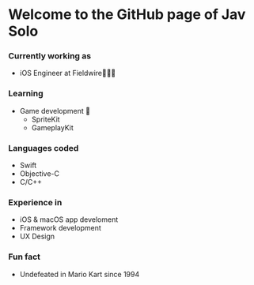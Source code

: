 <!--
**jav-solo/jav-solo** is a ✨ _special_ ✨ repository because its `README.md` (this file) appears on your GitHub profile.

Here are some ideas to get you started:

- 🔭 I’m currently working on ...
- 🌱 I’m currently learning ...
- 👯 I’m looking to collaborate on ...
- 🤔 I’m looking for help with ...
- 💬 Ask me about ...
- 📫 How to reach me: ...
- 😄 Pronouns: ...
- ⚡ Fun fact: ...
-->

# Welcome to the GitHub page of Jav Solo

### Currently working as
- iOS Engineer at Fieldwire👷🏼‍♂️

### Learning
- Game development 👾
  - SpriteKit
  - GameplayKit

### Languages coded
- Swift
- Objective-C
- C/C++

### Experience in
- iOS & macOS app develoment
- Framework development
- UX Design

### Fun fact
- Undefeated in Mario Kart since 1994
